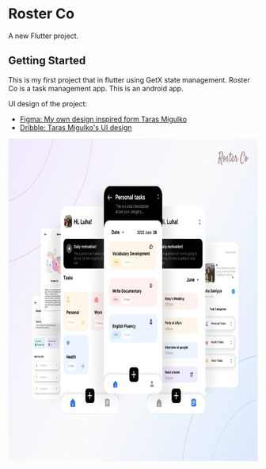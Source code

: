 # Roster Co

A new Flutter project.

## Getting Started

This is my first project that in flutter using GetX state management. Roster Co is a task management app. This is an android app.

UI design of the project:

- [Figma: My own design inspired form Taras Migulko](https://lnkd.in/g7B8PWmf)
- [Dribble: Taras Migulko's UI design](https://lnkd.in/gixKy6EM)


 <img alt="UI-Design" src="https://github.com/LukaMel-B/Roster-Co/blob/main/roster_co/assets/ui_design.png?raw=true" width="800" height="650" />
